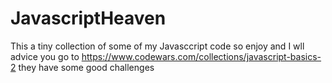 # JavascriptHeaven 
This a tiny collection of some of my Javasccript code so enjoy and I wll advice
you go to https://www.codewars.com/collections/javascript-basics-2 they have some good challenges
